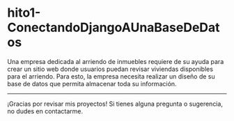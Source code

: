 # hito1-ConectandoDjangoAUnaBaseDeDatos

Una empresa dedicada al arriendo de inmuebles requiere de su ayuda para crear un sitio web
donde usuarios puedan revisar viviendas disponibles para el arriendo. Para esto, la empresa
necesita realizar un diseño de su base de datos que permita almacenar toda su información. 





----------------------------------------------------------------------------------------------------------------------------------------------------------

¡Gracias por revisar mis proyectos! Si tienes alguna pregunta o sugerencia, no dudes en contactarme.
